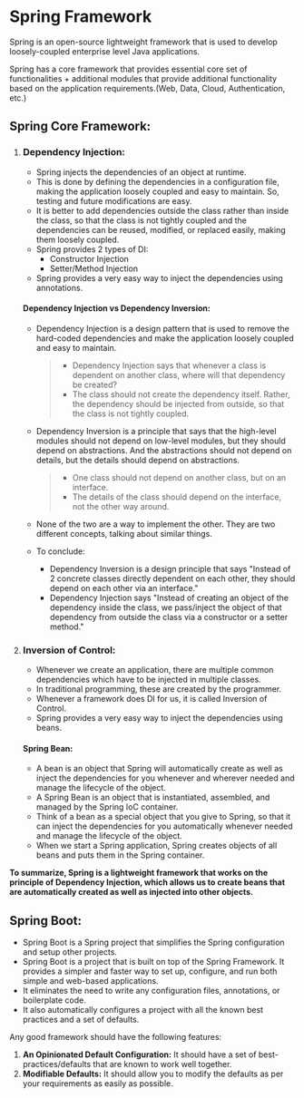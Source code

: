 # Spring Framework
Spring is an open-source lightweight framework that is used to develop loosely-coupled enterprise level Java applications.

Spring has a core framework that provides essential core set of functionalities + additional modules that provide additional functionality based on the application requirements.(Web, Data, Cloud, Authentication, etc.)

## Spring Core Framework:
1. ### Dependency Injection:
    - Spring injects the dependencies of an object at runtime. 
    - This is done by defining the dependencies in a configuration file, making the application loosely coupled and easy to maintain. So, testing and future modifications are easy.
    - It is better to add dependencies outside the class rather than inside the class, so that the class is not tightly coupled and the dependencies can be reused, modified, or replaced easily, making them loosely coupled. 
    - Spring provides 2 types of DI:
        - Constructor Injection
        - Setter/Method Injection
    - Spring provides a very easy way to inject the dependencies using annotations.

   #### Dependency Injection vs Dependency Inversion:
     - Dependency Injection is a design pattern that is used to remove the hard-coded dependencies and make the application loosely coupled and easy to maintain.
       > - Dependency Injection says that whenever a class is dependent on another class, where will that dependency be created?
       > - The class should not create the dependency itself. Rather, the dependency should be injected from outside, so that the class is not tightly coupled.
     - Dependency Inversion is a principle that says that the high-level modules should not depend on low-level modules, but they should depend on abstractions. And the abstractions should not depend on details, but the details should depend on abstractions.
       > - One class should not depend on another class, but on an interface.
       > - The details of the class should depend on the interface, not the other way around.
     - None of the two are a way to implement the other. They are two different concepts, talking about similar things.
  
   - To conclude:
     - Dependency Inversion is a design principle that says "Instead of 2 concrete classes directly dependent on each other, they should depend on each other via an interface."
     - Dependency Injection says "Instead of creating an object of the dependency inside the class, we pass/inject the object of that dependency from outside the class via a constructor or a setter method."

2. ### Inversion of Control:
    - Whenever we create an application, there are multiple common dependencies which have to be injected in multiple classes.
    - In traditional programming, these are created by the programmer.
    - Whenever a framework does DI for us, it is called Inversion of Control.
    - Spring provides a very easy way to inject the dependencies using beans.
    
    #### Spring Bean:
    - A bean is an object that Spring will automatically create as well as inject the dependencies for you whenever and wherever needed and manage the lifecycle of the object. 
    - A Spring Bean is an object that is instantiated, assembled, and managed by the Spring IoC container.
    - Think of a bean as a special object that you give to Spring, so that it can inject the dependencies for you automatically whenever needed and manage the lifecycle of the object.
    - When we start a Spring application, Spring creates objects of all beans and puts them in the Spring container.

**To summarize, Spring is a lightweight framework that works on the principle of Dependency Injection, which allows us to create beans that are automatically created as well as injected into other objects.**

## Spring Boot:
- Spring Boot is a Spring project that simplifies the Spring configuration and setup other projects.
- Spring Boot is a project that is built on top of the Spring Framework. It provides a simpler and faster way to set up, configure, and run both simple and web-based applications.
- It eliminates the need to write any configuration files, annotations, or boilerplate code.
- It also automatically configures a project with all the known best practices and a set of defaults.

Any good framework should have the following features:
1. **An Opinionated Default Configuration:** It should have a set of best-practices/defaults that are known to work well together.
2. **Modifiable Defaults:** It should allow you to modify the defaults as per your requirements as easily as possible.